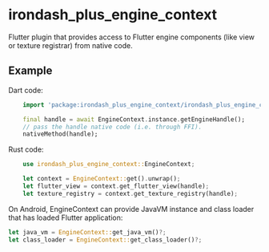 # irondash_plus_engine_context

Flutter plugin that provides access to Flutter engine components (like view or texture registrar) from native code.

## Example

Dart code:
```dart
    import 'package:irondash_plus_engine_context/irondash_plus_engine_context.dart';

    final handle = await EngineContext.instance.getEngineHandle();
    // pass the handle native code (i.e. through FFI).
    nativeMethod(handle);
```

Rust code:
```rust
    use irondash_plus_engine_context::EngineContext;

    let context = EngineContext::get().unwrap();
    let flutter_view = context.get_flutter_view(handle);
    let texture_registry = context.get_texture_registry(handle);
```

On Android, EngineContext can provide JavaVM instance and class loader that
has loaded Flutter application:

```rust
let java_vm = EngineContext::get_java_vm()?;
let class_loader = EngineContext::get_class_loader()?;
```

